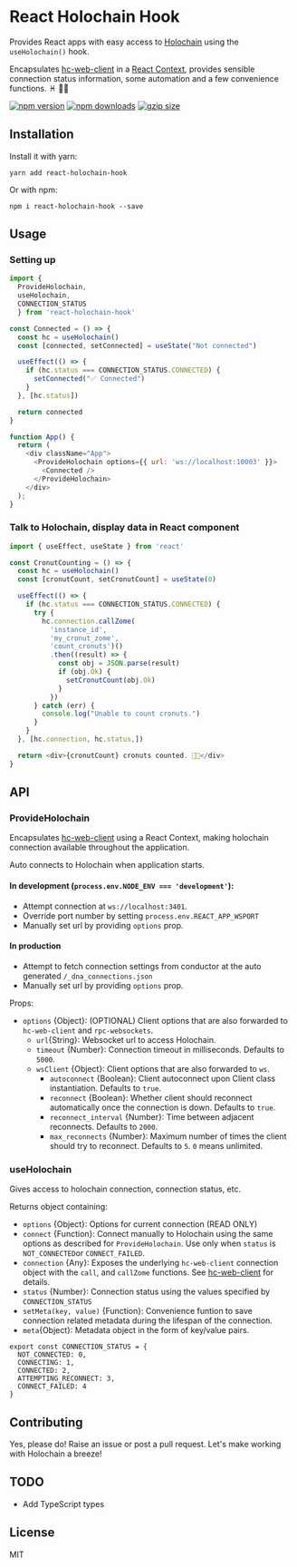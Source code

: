 React Holochain Hook
=========================

Provides React apps with easy access to [Holochain](https://holochain.org/) using the `useHolochain()` hook.

Encapsulates [hc-web-client](https://github.com/holochain/hc-web-client) in a [React Context](https://reactjs.org/docs/context.html), provides sensible connection status information, some automation and a few convenience functions. ♓️ 🦄🌈

[![npm version](https://img.shields.io/npm/v/react-holochain-hook.svg?style=flat-square)](https://www.npmjs.com/package/react-holochain-hook) [![npm downloads](https://img.shields.io/npm/dm/react-holochain-hook.svg?style=flat-square)](https://www.npmjs.com/package/react-holochain-hook) [![gzip size](https://flat.badgen.net/bundlephobia/minzip/react-holochain-hook)](https://bundlephobia.com/result?p=react-holochain-hook)

## Installation

Install it with yarn:

```
yarn add react-holochain-hook
```

Or with npm:

```
npm i react-holochain-hook --save
```

## Usage

### Setting up

```js
import { 
  ProvideHolochain, 
  useHolochain, 
  CONNECTION_STATUS 
  } from 'react-holochain-hook'

```

```js
const Connected = () => {
  const hc = useHolochain()
  const [connected, setConnected] = useState("Not connected")

  useEffect(() => {
    if (hc.status === CONNECTION_STATUS.CONNECTED) {
      setConnected("✅ Connected")
    }
  }, [hc.status])

  return connected
}

function App() {
  return (
    <div className="App">
      <ProvideHolochain options={{ url: 'ws://localhost:10003' }}>
        <Connected />
      </ProvideHolochain>
    </div>
  );
}
```

### Talk to Holochain, display data in React component

```js
import { useEffect, useState } from 'react'
```


```js
const CronutCounting = () => {
  const hc = useHolochain()
  const [cronutCount, setCronutCount] = useState(0)

  useEffect(() => {
    if (hc.status === CONNECTION_STATUS.CONNECTED) {
      try {
        hc.connection.callZome(
          'instance_id',
          'my_cronut_zome',
          'count_cronuts')()
          .then((result) => {
            const obj = JSON.parse(result)
            if (obj.Ok) {
              setCronutCount(obj.Ok)
            }
          })
      } catch (err) {
        console.log("Unable to count cronuts.")
      }
    }
  }, [hc.connection, hc.status,])

  return <div>{cronutCount} cronuts counted. 🍩🍩</div>
}
```


## API

### ProvideHolochain

Encapsulates [hc-web-client](https://github.com/holochain/hc-web-client) using a React Context, making holochain connection available throughout the application. 

Auto connects to Holochain when application starts. 

#### In development (`process.env.NODE_ENV === 'development'`):
- Attempt connection at `ws://localhost:3401`.
- Override port number by setting `process.env.REACT_APP_WSPORT`
- Manually set url by providing `options` prop.

#### In production
- Attempt to fetch connection settings from conductor at the auto generated `/_dna_connections.json`
- Manually set url by providing `options` prop.

Props: 
* `options` {Object}: (OPTIONAL) Client options that are also forwarded to `hc-web-client` and `rpc-websockets`.
  * `url`{String}: Websocket url to access Holochain.
  * `timeout` {Number}: Connection timeout in milliseconds. Defaults to `5000`.
  * `wsClient` {Object}: Client options that are also forwarded to `ws`.
    * `autoconnect` {Boolean}: Client autoconnect upon Client class instantiation. Defaults to `true`.
    * `reconnect` {Boolean}: Whether client should reconnect automatically once the connection is down. Defaults to `true`.
    * `reconnect_interval` {Number}: Time between adjacent reconnects. Defaults to `2000`.
    * `max_reconnects` {Number}: Maximum number of times the client should try to reconnect. Defaults to `5`. `0` means unlimited.

### useHolochain

Gives access to holochain connection, connection status, etc.

Returns object containing:
* `options` {Object}: Options for current connection (READ ONLY) 
* `connect` {Function}: Connect manually to Holochain using the same options as described for `ProvideHolochain`. Use only when `status` is `NOT_CONNECTED`or `CONNECT_FAILED`.
* `connection` {Any}: Exposes the underlying `hc-web-client` connection object with the `call`, and `callZome` functions. See [hc-web-client](https://github.com/holochain/hc-web-client) for details.
* `status` {Number}: Connection status using the values specified by `CONNECTION_STATUS`
* `setMeta(key, value)` {Function}: Convenience funtion to save connection related metadata during the lifespan of the connection.
* `meta`{Object}: Metadata object in the form of key/value pairs.

```
export const CONNECTION_STATUS = {
  NOT_CONNECTED: 0,
  CONNECTING: 1,
  CONNECTED: 2,
  ATTEMPTING_RECONNECT: 3,
  CONNECT_FAILED: 4
}
```

## Contributing

Yes, please do! Raise an issue or post a pull request. Let's make working with Holochain a breeze!

## TODO

- Add TypeScript types

## License

MIT